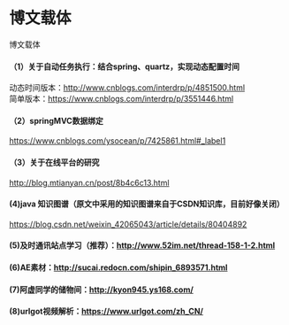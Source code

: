 # 博文载体
博文载体
#### （1）关于自动任务执行：结合spring、quartz，实现动态配置时间
动态时间版本：http://www.cnblogs.com/interdrp/p/4851500.html<br/>
简单版本：https://www.cnblogs.com/interdrp/p/3551446.html
#### （2）springMVC数据绑定
https://www.cnblogs.com/ysocean/p/7425861.html#_label1

#### （3）关于在线平台的研究
http://blog.mtianyan.cn/post/8b4c6c13.html

#### (4)java 知识图谱（原文中采用的知识图谱来自于CSDN知识库，目前好像关闭）
https://blog.csdn.net/weixin_42065043/article/details/80404892

#### (5)及时通讯站点学习（推荐）：http://www.52im.net/thread-158-1-2.html

#### (6)AE素材：http://sucai.redocn.com/shipin_6893571.html

#### (7)阿虚同学的储物间：http://kyon945.ys168.com/

#### (8)urlgot视频解析：https://www.urlgot.com/zh_CN/
